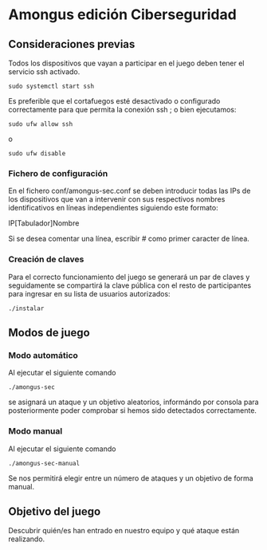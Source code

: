 # Amongus edición Ciberseguridad

## Consideraciones previas
Todos los dispositivos que vayan a participar en el juego deben tener el servicio ssh activado.
```
sudo systemctl start ssh
```

Es preferible que el cortafuegos esté desactivado o configurado correctamente para que permita la conexión ssh ; o bien ejecutamos:
```
sudo ufw allow ssh
```
o
```
sudo ufw disable
```
### Fichero de configuración
En el fichero 
conf/amongus-sec.conf 
se deben introducir todas las IPs de los dispositivos que van a intervenir con sus respectivos nombres identificativos en líneas independientes siguiendo este formato:

IP[Tabulador]Nombre

Si se desea comentar una línea, escribir # como primer caracter de línea.

### Creación de claves
Para el correcto funcionamiento del juego se generará un par de claves y seguidamente se compartirá la clave pública con el resto de participantes para ingresar en su lista de usuarios autorizados:
```
./instalar
```
## Modos de juego
### Modo automático
Al ejecutar el siguiente comando
```
./amongus-sec
```
se asignará un ataque y un objetivo aleatorios, informándo por consola para posteriormente poder comprobar si hemos sido detectados correctamente.

### Modo manual
Al ejecutar el siguiente comando
```
./amongus-sec-manual
```
Se nos permitirá elegir entre un número de ataques y un objetivo de forma manual.

## Objetivo del juego
Descubrir quién/es han entrado en nuestro equipo y qué ataque están realizando.
